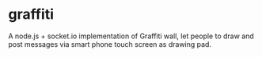 # graffiti
A node.js + socket.io implementation of Graffiti wall, let people to draw and post messages via smart phone touch screen as drawing pad.
